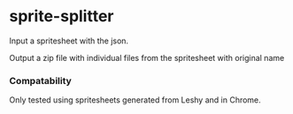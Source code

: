 # sprite-splitter
Input a spritesheet with the json.

Output a zip file with individual files from the spritesheet with original name


### Compatability
Only tested using spritesheets generated from Leshy and in Chrome.
